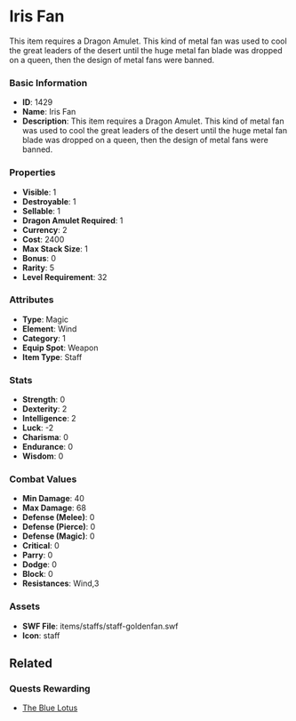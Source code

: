 # Iris Fan

This item requires a Dragon Amulet. This kind of metal fan was used to cool the great leaders of the desert until the huge metal fan blade was dropped on a queen, then the design of metal fans were banned.

### Basic Information

- **ID**: 1429
- **Name**: Iris Fan
- **Description**: This item requires a Dragon Amulet. This kind of metal fan was used to cool the great leaders of the desert until the huge metal fan blade was dropped on a queen, then the design of metal fans were banned.

### Properties

- **Visible**: 1
- **Destroyable**: 1
- **Sellable**: 1
- **Dragon Amulet Required**: 1
- **Currency**: 2
- **Cost**: 2400
- **Max Stack Size**: 1
- **Bonus**: 0
- **Rarity**: 5
- **Level Requirement**: 32

### Attributes

- **Type**: Magic
- **Element**: Wind
- **Category**: 1
- **Equip Spot**: Weapon
- **Item Type**: Staff

### Stats

- **Strength**: 0
- **Dexterity**: 2
- **Intelligence**: 2
- **Luck**: -2
- **Charisma**: 0
- **Endurance**: 0
- **Wisdom**: 0

### Combat Values

- **Min Damage**: 40
- **Max Damage**: 68
- **Defense (Melee)**: 0
- **Defense (Pierce)**: 0
- **Defense (Magic)**: 0
- **Critical**: 0
- **Parry**: 0
- **Dodge**: 0
- **Block**: 0
- **Resistances**: Wind,3

### Assets

- **SWF File**: items/staffs/staff-goldenfan.swf
- **Icon**: staff

## Related

### Quests Rewarding

- [The Blue Lotus](../quests/201-the-blue-lotus.md)

